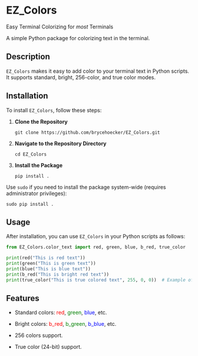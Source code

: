 # EZ_Colors
Easy Terminal Colorizing for *most* Terminals

A simple Python package for colorizing text in the terminal.

## Description

`EZ_Colors` makes it easy to add color to your terminal text in Python scripts. It supports standard, bright, 256-color, and true color modes.

## Installation

To install `EZ_Colors`, follow these steps:

1. **Clone the Repository**

    ```
    git clone https://github.com/brycehoecker/EZ_Colors.git
    ```

2. **Navigate to the Repository Directory**

    ```
    cd EZ_Colors
    ```

3. **Install the Package**

    ```
    pip install .
    ```

Use `sudo` if you need to install the package system-wide (requires administrator privileges):

    sudo pip install .


## Usage

After installation, you can use `EZ_Colors` in your Python scripts as follows:

```python
from EZ_Colors.color_text import red, green, blue, b_red, true_color

print(red("This is red text"))
print(green("This is green text"))
print(blue("This is blue text"))
print(b_red("This is bright red text"))
print(true_color("This is true colored text", 255, 0, 0))  # Example of true color (red)
```
## Features

- Standard colors: 
  <span style="color: red;">red</span>, 
  <span style="color: green;">green</span>, 
  <span style="color: blue;">blue</span>, etc.

- Bright colors: 
  <span style="color: red;">b_red</span>, 
  <span style="color: green;">b_green</span>, 
  <span style="color: blue;">b_blue</span>, etc.

- 256 colors support.
- True color (24-bit) support.


